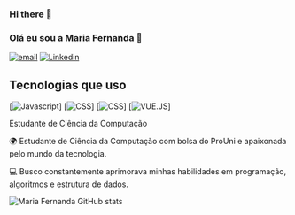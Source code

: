 ### Hi there 👋

### Olá eu sou a Maria Fernanda 👋

[![email](	https://img.shields.io/badge/Gmail-D14836?style=for-the-badge&logo=gmail&logoColor=white)](https://mail.google.com/mail/u/0/?tab=rm&ogbl#inbox)
[![Linkedin](	https://img.shields.io/badge/LinkedIn-0077B5?style=for-the-badge&logo=linkedin&logoColor=white)](https://www.linkedin.com/in/fernanda-dias-4369b81a0/)

## Tecnologias que uso 
[![Javascript](https://img.shields.io/badge/JavaScript-323330?style=for-the-badge&logo=javascript&logoColor=F7DF1E)]
[![CSS](https://img.shields.io/badge/CSS-239120?&style=for-the-badge&logo=css3&logoColor=white)]
[![CSS](https://img.shields.io/badge/HTML-239120?style=for-the-badge&logo=html5&logoColor=white)]
[![VUE.JS](https://img.shields.io/badge/Vue.js-35495E?style=for-the-badge&logo=vue.js&logoColor=4FC08D)]



Estudante de Ciência da Computação

🌍 Estudante de Ciência da Computação com bolsa do ProUni e  apaixonada pelo mundo da tecnologia.

💻 Busco constantemente aprimorava minhas habilidades em programação, algoritmos e estrutura de dados.

![Maria Fernanda GitHub stats](https://github-readme-stats.vercel.app/api?username=mfernandadias&show_icons=true&theme=dracula)
